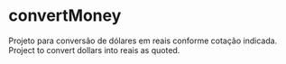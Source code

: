 # convertMoney
Projeto para conversão de dólares em reais conforme cotação indicada.
Project to convert dollars into reais as quoted.
